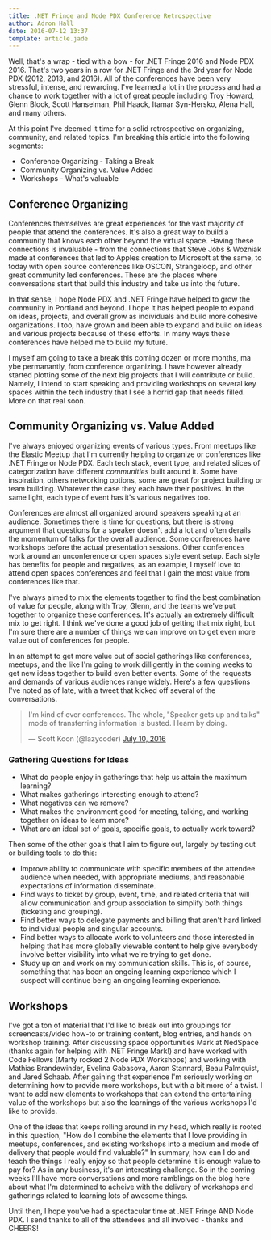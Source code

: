 ```yaml
---
title: .NET Fringe and Node PDX Conference Retrospective
author: Adron Hall
date: 2016-07-12 13:37
template: article.jade
---
```

Well, that's a wrap - tied with a bow - for .NET Fringe 2016 and Node PDX 2016. That's two years in a row for .NET Fringe and the 3rd year for Node PDX (2012, 2013, and 2016). All of the conferences have been very stressful, intense, and rewarding. I've learned a lot in the process and had a chance to work together with a lot of great people including Troy Howard, Glenn Block, Scott Hanselman, Phil Haack, Itamar Syn-Hersko, Alena Hall, and many others.

At this point I've deemed it time for a solid retrospective on organizing, community, and related topics. I'm breaking this article into the following segments:

* Conference Organizing - Taking a Break
* Community Organizing vs. Value Added
* Workshops - What's valuable

<span class="more"></span>

## Conference Organizing

Conferences themselves are great experiences for the vast majority of people that attend the conferences. It's also a great way to build a community that knows each other beyond the virtual space. Having these connections is invaluable - from the connections that Steve Jobs & Wozniak made at conferences that led to Apples creation to Microsoft at the same, to today with open source conferences like OSCON, Strangeloop, and other great community led conferences. These are the places where conversations start that build this industry and take us into the future.

In that sense, I hope Node PDX and .NET Fringe have helped to grow the community in Portland and beyond. I hope it has helped people to expand on ideas, projects, and overall grow as individuals and build more cohesive organizations. I too, have grown and been able to expand and build on ideas and various projects because of these efforts. In many ways these conferences have helped me to build my future.

I myself am going to take a break this coming dozen or more months, ma ybe permanantly, from conference organizing. I have however already started plotting some of the next big projects that I will contribute or build. Namely, I intend to start speaking and providing workshops on several key spaces within the tech industry that I see a horrid gap that needs filled. More on that real soon.

## Community Organizing vs. Value Added

I've always enjoyed organizing events of various types. From meetups like the Elastic Meetup that I'm currently helping to organize or conferences like .NET Fringe or Node PDX. Each tech stack, event type, and related slices of categorization have different *communities* built around it. Some have inspiration, others networking options, some are great for project building or team building. Whatever the case they each have their positives. In the same light, each type of event has it's various negatives too.

Conferences are almost all organized around speakers speaking at an audience. Sometimes there is time for questions, but there is strong argument that questions for a speaker doesn't add a lot and often derails the momentum of talks for the overall audience. Some conferences have workshops before the actual presentation sessions. Other conferences work around an unconference or open spaces style event setup. Each style has benefits for people and negatives, as an example, I myself love to attend open spaces conferences and feel that I gain the most value from conferences like that. 

I've always aimed to mix the elements together to find the best combination of value for people, along with Troy, Glenn, and the teams we've put together to organize these conferences. It's actually an extremely difficult mix to get right. I think we've done a good job of getting that mix right, but I'm sure there are a number of things we can improve on to get even more value out of conferences for people.

In an attempt to get more value out of social gatherings like conferences, meetups, and the like I'm going to work dilligently in the coming weeks to get new ideas together to build even better events. Some of the requests and demands of various audiences range widely. Here's a few questions I've noted as of late, with a tweet that kicked off several of the conversations.

<blockquote class="twitter-tweet" data-lang="en"><p lang="en" dir="ltr">I&#39;m kind of over conferences. The whole, &quot;Speaker gets up and talks&quot; mode of transferring information is busted. I learn by doing.</p>&mdash; Scott Koon (@lazycoder) <a href="https://twitter.com/lazycoder/status/752002282498068481">July 10, 2016</a></blockquote>
<script async src="//platform.twitter.com/widgets.js" charset="utf-8"></script>

### Gathering Questions for Ideas

* What do people enjoy in gatherings that help us attain the maximum learning?
* What makes gatherings interesting enough to attend?
* What negatives can we remove?
* What makes the environment good for meeting, talking, and working together on ideas to learn more?
* What are an ideal set of goals, specific goals, to actually work toward?

Then some of the other goals that I aim to figure out, largely by testing out or building tools to do this:

* Improve ability to communicate with specific members of the attendee audience when needed, with appropriate mediums, and reasonable expectations of information disseminate.
* Find ways to ticket by group, event, time, and related criteria that will allow communication and group association to simplify both things (ticketing and grouping).
* Find better ways to delegate payments and billing that aren't hard linked to individual people and singular accounts.
* Find better ways to allocate work to volunteers and those interested in helping that has more globally viewable content to help give everybody involve better visibility into what we're trying to get done.
* Study up on and work on my communication skills. This is, of course, something that has been an ongoing learning experience which I suspect will continue being an ongoing learning experience.

## Workshops

I've got a ton of material that I'd like to break out into groupings for screencasts/video how-to or training content, blog entries, and hands on workshop training. After discussing space opportunities 
Mark at NedSpace (thanks again for helping with .NET Fringe Mark!) and have worked with Code Fellows (Marty rocked 2 Node PDX Workshops) and working with Mathias Brandewinder, Evelina Gabasova, Aaron Stannard, Beau Palmquist, and Jared Schaab. After gaining that experience I'm seriously working on determining how to provide more workshops, but with a bit more of a twist. I want to add new elements to workshops that can extend the entertaining value of the workshops but also the learnings of the various workshops I'd like to provide.

One of the ideas that keeps rolling around in my head, which really is rooted in this question, "How do I combine the elements that I love providing in meetups, conferences, and existing workshops into a medium and mode of delivery that people would find valuable?" In summary, how can I do and teach the things I really enjoy so that people determine it is enough value to pay for? As in any business, it's an interesting challenge. So in the coming weeks I'll have more conversations and more ramblings on the blog here about what I'm determined to acheive with the delivery of workshops and gatherings related to learning lots of awesome things.

Until then, I hope you've had a spectacular time at .NET Fringe AND Node PDX. I send thanks to all of the attendees and all involved - thanks and CHEERS!